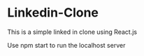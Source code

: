 # Linkedin-Clone
This is a simple linked in clone using React.js

Use npm start to run the localhost server
